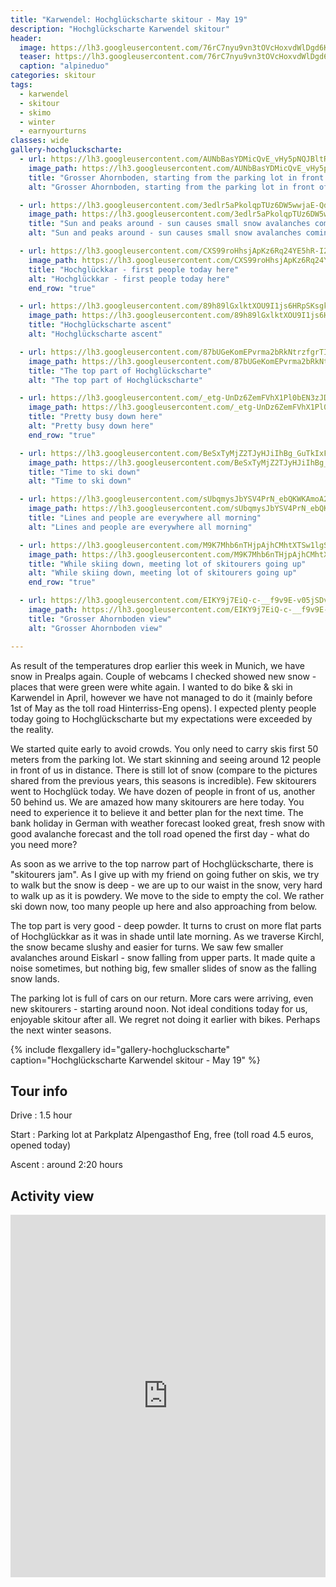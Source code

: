 ```yaml
---
title: "Karwendel: Hochglückscharte skitour - May 19"
description: "Hochglückscharte Karwendel skitour"
header:
  image: https://lh3.googleusercontent.com/76rC7nyu9vn3tOVcHoxvdWlDgd6KSt7Pa-UCCx-RB_wlXuqYTtkU6OiGlSjxe-MAAtOYDMFRkLJITX-i83aMGJ7AIp5rzl1QC2Y307xwUMl1rOwQYgk7cRTier3SBfGWVQCxwpBkE6Y4j0mcW1qZt7qkVji8NY2XqNvl9aOQ9LfLiDjU-tY9DgxAHypvrtVbjkW8DeAgV5WhnNULeHZPAfYZF98Q7_H5gLnAVB3S7ZaDXzuaodQjOtLxOV_tSklXayolZqucFC_wcj0q8_krvQwwzivganl7rlorI56KEL9J02RKy183SwyLkrFEj6H8NPFU2hWRneCG6fwzTAFEPvxKiRR1-qFXINXU6PxZLcuj3QHkoANMHBS0Q7RSTrZiTaZi9EZUDD1GCWNhvoF8vMzCoNJhAiqa3_H3CadH82F1NGRGKvcjvO4cwbruslNKh287z3cxezZqeJ0qXyMW5IAeouAfDpi96Wkc-J1Miujsbn023hU2m6Rm3OatsCGXVoP5PVbPPFAp1CCzktpi4Np9KkF9BCX-DoCLXfvEBfUI1b6xB0NxWm5XrEXYpqjde_LGn8KPHOzOczyXz8iSGO5BA4g3u00weMBJf1Gu_I8TYBBeMBzhcKOqqnAgM76QtVROX7yhvjlnoGpRQpW6zhcS93tFWBuNOcuT7QMnBEc9mxCr1ywpz1gA_mKfHK1OpND4l6lYtk3UKzZFEDJfLHPyZA=w2016-h1512-no
  teaser: https://lh3.googleusercontent.com/76rC7nyu9vn3tOVcHoxvdWlDgd6KSt7Pa-UCCx-RB_wlXuqYTtkU6OiGlSjxe-MAAtOYDMFRkLJITX-i83aMGJ7AIp5rzl1QC2Y307xwUMl1rOwQYgk7cRTier3SBfGWVQCxwpBkE6Y4j0mcW1qZt7qkVji8NY2XqNvl9aOQ9LfLiDjU-tY9DgxAHypvrtVbjkW8DeAgV5WhnNULeHZPAfYZF98Q7_H5gLnAVB3S7ZaDXzuaodQjOtLxOV_tSklXayolZqucFC_wcj0q8_krvQwwzivganl7rlorI56KEL9J02RKy183SwyLkrFEj6H8NPFU2hWRneCG6fwzTAFEPvxKiRR1-qFXINXU6PxZLcuj3QHkoANMHBS0Q7RSTrZiTaZi9EZUDD1GCWNhvoF8vMzCoNJhAiqa3_H3CadH82F1NGRGKvcjvO4cwbruslNKh287z3cxezZqeJ0qXyMW5IAeouAfDpi96Wkc-J1Miujsbn023hU2m6Rm3OatsCGXVoP5PVbPPFAp1CCzktpi4Np9KkF9BCX-DoCLXfvEBfUI1b6xB0NxWm5XrEXYpqjde_LGn8KPHOzOczyXz8iSGO5BA4g3u00weMBJf1Gu_I8TYBBeMBzhcKOqqnAgM76QtVROX7yhvjlnoGpRQpW6zhcS93tFWBuNOcuT7QMnBEc9mxCr1ywpz1gA_mKfHK1OpND4l6lYtk3UKzZFEDJfLHPyZA=w800-h300-no
  caption: "alpineduo"
categories: skitour
tags:
  - karwendel
  - skitour
  - skimo
  - winter
  - earnyourturns
classes: wide
gallery-hochgluckscharte:
  - url: https://lh3.googleusercontent.com/AUNbBasYDMicQvE_vHy5pNQJBltRziSJnx8cmAtDDoxR_A8TqTmFKKjXEuJYa2BPUFbySC4_SyrHRuMp8IjtbWd1077cRWF2Zp7_-5Im3ZqHElgh0JeASOOvPKMydq6IGEELNRieC-Oha951sjWoWvuJcxeOE4UXkb1km9Zt-f-lUdDlP8C4kBYo9SZ-F4BVPg5VJEb_gOslKdgTHx2wSjt4Yx6SXuOUMQ71eNzBIHueL5cWcWfHhH7g3Lfu-WiX8m1PnkSUyv8IIbgplw9_mRTNFTuwMSyLNPz3vMIMqQfWItY7GzvFyeCRalgoCI38Za65sEdrXtJAr3Zyft5ihslYd93fzxHkZ8gPuCTgzghhOWea8hbED7Id_67xbOvq5UaRUihoSYKJbV-eRx2t9xnsT8RnED_xwufDqb6Ymzsq7GWTZC2pwXgIRGW7WqVKnVqx440ItyGnA2Vhtxk4zq_f2hRgIZDBT2-rmuyzYtyKtkvVDXDhJgYl_Lhu_OAcx-DsucDPHj9kV0nv1cfwgidx5JsVBmbf-JC4c5LS1oy_snn6moZE0NhnSInasydLUvlCziVcQrfGIfVFdkESXP_Ho8pc69oxwpk_R7hUznuAmDGWRkwmEFsz2Rdyjn0lEaD7nxGBoH2cy_ZXgfY5woQGOoij4HyfqHr9r9PghijdFmUeWw6avtS4G0CQB-3CburEInB6Cu9mwrj6Jbz97EFaVw=w2016-h1124-no
    image_path: https://lh3.googleusercontent.com/AUNbBasYDMicQvE_vHy5pNQJBltRziSJnx8cmAtDDoxR_A8TqTmFKKjXEuJYa2BPUFbySC4_SyrHRuMp8IjtbWd1077cRWF2Zp7_-5Im3ZqHElgh0JeASOOvPKMydq6IGEELNRieC-Oha951sjWoWvuJcxeOE4UXkb1km9Zt-f-lUdDlP8C4kBYo9SZ-F4BVPg5VJEb_gOslKdgTHx2wSjt4Yx6SXuOUMQ71eNzBIHueL5cWcWfHhH7g3Lfu-WiX8m1PnkSUyv8IIbgplw9_mRTNFTuwMSyLNPz3vMIMqQfWItY7GzvFyeCRalgoCI38Za65sEdrXtJAr3Zyft5ihslYd93fzxHkZ8gPuCTgzghhOWea8hbED7Id_67xbOvq5UaRUihoSYKJbV-eRx2t9xnsT8RnED_xwufDqb6Ymzsq7GWTZC2pwXgIRGW7WqVKnVqx440ItyGnA2Vhtxk4zq_f2hRgIZDBT2-rmuyzYtyKtkvVDXDhJgYl_Lhu_OAcx-DsucDPHj9kV0nv1cfwgidx5JsVBmbf-JC4c5LS1oy_snn6moZE0NhnSInasydLUvlCziVcQrfGIfVFdkESXP_Ho8pc69oxwpk_R7hUznuAmDGWRkwmEFsz2Rdyjn0lEaD7nxGBoH2cy_ZXgfY5woQGOoij4HyfqHr9r9PghijdFmUeWw6avtS4G0CQB-3CburEInB6Cu9mwrj6Jbz97EFaVw=w400-h300-no
    title: "Grosser Ahornboden, starting from the parking lot in front of Alpengasthof Eng"
    alt: "Grosser Ahornboden, starting from the parking lot in front of Alpengasthof Eng"

  - url: https://lh3.googleusercontent.com/3edlr5aPkolqpTUz6DW5wwjaE-QdYOkEV4_qAlkTSxMmLiSBySPaTP7JI0Nszi3_X1P_uBbBrGu50zD7dc4_RqegUPI37lEGs-td9bMDuKn7vpaACO3iOei5yyKeilw79zBBBPL44QbO3WiqdP1pCSIDP1Ats2Cd05gvyfnRm4652EZRCRQmlh6W5ATgYtduIdsWBvHCCurf8vEG9iYAMYwYYFcLT3AzfhQrHtc_wERhMLYok9SwJio5TQfL1_9fzJK3GmNIPZSdl8fFtIqGdhnfPpfm82XpUGWe2-4hn4GSDINKaezRi20TUbM1aINVXqHANjo5w_LqGEsLH4wqvaB611EywySjLYMpTdc4vdYL-6AJLiligaP0_qHz1g3sJPLEwzsJU_fW1dP42UTJpysHOkXZaXE_ebzt0hW1EtWa3mVKN82BkLmqvEYt92mzn0UciFzwqzjYJpwAgc5e5fe5lODK5XttUuLQ5b26Vjelv3hYVNh1226G8LDC-yGbTym7aw-uIyH8BqchQsovZRWJHjDxPRtjq_thnxa3iIn2LC_LJuSP4bLxwHt5iByeoJ8-bxmammV0dAe2xvPHL6AdNyBDXsBvJQBPtDji8f_T_fYapKKgYvfx8XmO4_t9Bjd0vyxJQI_w2GViIyI-l7bt5KAvj5ZhbTERX-zRV70Nzzw_J4RYe12OoDNYsVip8FA4_GrUfgoE3fnSnIOcn7ApgA=w1156-h1540-no
    image_path: https://lh3.googleusercontent.com/3edlr5aPkolqpTUz6DW5wwjaE-QdYOkEV4_qAlkTSxMmLiSBySPaTP7JI0Nszi3_X1P_uBbBrGu50zD7dc4_RqegUPI37lEGs-td9bMDuKn7vpaACO3iOei5yyKeilw79zBBBPL44QbO3WiqdP1pCSIDP1Ats2Cd05gvyfnRm4652EZRCRQmlh6W5ATgYtduIdsWBvHCCurf8vEG9iYAMYwYYFcLT3AzfhQrHtc_wERhMLYok9SwJio5TQfL1_9fzJK3GmNIPZSdl8fFtIqGdhnfPpfm82XpUGWe2-4hn4GSDINKaezRi20TUbM1aINVXqHANjo5w_LqGEsLH4wqvaB611EywySjLYMpTdc4vdYL-6AJLiligaP0_qHz1g3sJPLEwzsJU_fW1dP42UTJpysHOkXZaXE_ebzt0hW1EtWa3mVKN82BkLmqvEYt92mzn0UciFzwqzjYJpwAgc5e5fe5lODK5XttUuLQ5b26Vjelv3hYVNh1226G8LDC-yGbTym7aw-uIyH8BqchQsovZRWJHjDxPRtjq_thnxa3iIn2LC_LJuSP4bLxwHt5iByeoJ8-bxmammV0dAe2xvPHL6AdNyBDXsBvJQBPtDji8f_T_fYapKKgYvfx8XmO4_t9Bjd0vyxJQI_w2GViIyI-l7bt5KAvj5ZhbTERX-zRV70Nzzw_J4RYe12OoDNYsVip8FA4_GrUfgoE3fnSnIOcn7ApgA=w300-h400-no
    title: "Sun and peaks around - sun causes small snow avalanches coming down later in the morning"
    alt: "Sun and peaks around - sun causes small snow avalanches coming down later in the morning"

  - url: https://lh3.googleusercontent.com/CXS99roHhsjApKz6Rq24YE5hR-I265G_DrSP_cZ6lElm8lhjhke-hdqHk51uQkwH5wUZQXEK8ZJHFd4yGB13fY69L-CfNq_sR8Cto_4K0MEL8Y8Ugxl823GkuQnA9zIRodC2p3tXuzlid4_Uu_KuwRmjHIuQjJuebd35geaE2tQBe4aDDEXwagZkdYynteVnJokS7b0lTe-yVbJKLLv2KIttufJiuYFXtmQCfuCtWmEqZbi_aqOFZie3KkOEuNNAMpVU1JWkP446XQ1MhOVGqAHh7CzqVPoABLBDqahC9kcc9sW5uQME_Fi3hHWbaFm_rc1vOj1lgW1CAPFkdhiKxHwBzeykecb8qvnOLk5Ft63fTEtltkSBuGAyiPbjBBfodBzXzQkq1mMr70MghwqFVe6nlsWSJHMvmqd0L5kGwK5njB0APx1pS0s4ovKr6M5y145T3nSbslxcTOusk19TtHf6P9LksX3U9dr4T97tUCjiX9g9tdbD913RywNaKoKQlpj4kuHSo5IbbUuok1yyqgps-KjntOkvSeqBQkbF_Q2S2yQADSHkoSwD15xMy_4BDdnrqx34CwgkoCVdmKXSrTUsKRpIM6x9i_W5ePxua2-F7IOEP-M9L5FgUu-5sYGKsvF2Imz9-fWEacV-b3r1miQRlFJ20DyKxZKSbSWhKUnTm62bpgBL5sK6TKpSC6SMQosuT_wTR9EPRQqs9ibOLOt6Lw=w600-h800-no
    image_path: https://lh3.googleusercontent.com/CXS99roHhsjApKz6Rq24YE5hR-I265G_DrSP_cZ6lElm8lhjhke-hdqHk51uQkwH5wUZQXEK8ZJHFd4yGB13fY69L-CfNq_sR8Cto_4K0MEL8Y8Ugxl823GkuQnA9zIRodC2p3tXuzlid4_Uu_KuwRmjHIuQjJuebd35geaE2tQBe4aDDEXwagZkdYynteVnJokS7b0lTe-yVbJKLLv2KIttufJiuYFXtmQCfuCtWmEqZbi_aqOFZie3KkOEuNNAMpVU1JWkP446XQ1MhOVGqAHh7CzqVPoABLBDqahC9kcc9sW5uQME_Fi3hHWbaFm_rc1vOj1lgW1CAPFkdhiKxHwBzeykecb8qvnOLk5Ft63fTEtltkSBuGAyiPbjBBfodBzXzQkq1mMr70MghwqFVe6nlsWSJHMvmqd0L5kGwK5njB0APx1pS0s4ovKr6M5y145T3nSbslxcTOusk19TtHf6P9LksX3U9dr4T97tUCjiX9g9tdbD913RywNaKoKQlpj4kuHSo5IbbUuok1yyqgps-KjntOkvSeqBQkbF_Q2S2yQADSHkoSwD15xMy_4BDdnrqx34CwgkoCVdmKXSrTUsKRpIM6x9i_W5ePxua2-F7IOEP-M9L5FgUu-5sYGKsvF2Imz9-fWEacV-b3r1miQRlFJ20DyKxZKSbSWhKUnTm62bpgBL5sK6TKpSC6SMQosuT_wTR9EPRQqs9ibOLOt6Lw=w300-h400-no
    title: "Hochglückkar - first people today here"
    alt: "Hochglückkar - first people today here"
    end_row: "true"

  - url: https://lh3.googleusercontent.com/89h89lGxlktXOU9I1js6HRpSKsgkVSNWsOv0TM7ycG1d8e5yWZYTrpBjOcHyiwn0lAlSz6XsbDulVwDiEnowbFtHQanYXf9MEJMRhP_DrtcYoF7Hw3m4HUG4kRTC3EFHUdenTZAT2F52m5DCYl7eES6fazLX8wIfE8gK4WX2GBlLyW4Bl4tV3YNXVVwuP3jkijvkyraQItAOudXKaqaSmzGwnsI4kzM_0axTYpyKgubdMDr10NHBg2DKf1flgT73lMGL0hGGP-o6WervCpiTGooKS36xuNTT1r7BuEQJ_1eVf4ekMJdCuIphYPv7cI9gA6IDvsaQGvIWD4FWRIAzuVF2vrhKq5idGdIXhvBuzKTsN8F9cSoUnhDELTe9JpAdXj5_6W7fFmFs5KuJ04uDd_8eeop4oey8qZ1YI_9F8MpA_0HmnIvcvpP9q6dgsDjGM1HxLFCK4g3k495ySrUD7jk0m7XXrnxSl-K_aHnf84XfNJQ8wXRNpTRMf_CluH1wIWgP7ANf4w__GOOuFVTMKkiKzBIQppcZ9tu6kk8MM_xmdH_vx_T6PZy9QxxhbKHEs7Aw9l0HO0SzmW89COShaOFcriDjI31DZNN8q5Hr-ZR17X8DEF2muKBeCVJvlqy9Te6EtKMa9fR3dsNpMAFdj0zFJTizYYDsoKSZ1WO-zobBKWsgusuqW_WnSv65dLn8ICzDfv5ysXd_7zCATtbhZ2TABQ=w1156-h1540-no
    image_path: https://lh3.googleusercontent.com/89h89lGxlktXOU9I1js6HRpSKsgkVSNWsOv0TM7ycG1d8e5yWZYTrpBjOcHyiwn0lAlSz6XsbDulVwDiEnowbFtHQanYXf9MEJMRhP_DrtcYoF7Hw3m4HUG4kRTC3EFHUdenTZAT2F52m5DCYl7eES6fazLX8wIfE8gK4WX2GBlLyW4Bl4tV3YNXVVwuP3jkijvkyraQItAOudXKaqaSmzGwnsI4kzM_0axTYpyKgubdMDr10NHBg2DKf1flgT73lMGL0hGGP-o6WervCpiTGooKS36xuNTT1r7BuEQJ_1eVf4ekMJdCuIphYPv7cI9gA6IDvsaQGvIWD4FWRIAzuVF2vrhKq5idGdIXhvBuzKTsN8F9cSoUnhDELTe9JpAdXj5_6W7fFmFs5KuJ04uDd_8eeop4oey8qZ1YI_9F8MpA_0HmnIvcvpP9q6dgsDjGM1HxLFCK4g3k495ySrUD7jk0m7XXrnxSl-K_aHnf84XfNJQ8wXRNpTRMf_CluH1wIWgP7ANf4w__GOOuFVTMKkiKzBIQppcZ9tu6kk8MM_xmdH_vx_T6PZy9QxxhbKHEs7Aw9l0HO0SzmW89COShaOFcriDjI31DZNN8q5Hr-ZR17X8DEF2muKBeCVJvlqy9Te6EtKMa9fR3dsNpMAFdj0zFJTizYYDsoKSZ1WO-zobBKWsgusuqW_WnSv65dLn8ICzDfv5ysXd_7zCATtbhZ2TABQ=w300-h400-no
    title: "Hochglückscharte ascent"
    alt: "Hochglückscharte ascent"

  - url: https://lh3.googleusercontent.com/87bUGeKomEPvrma2bRkNtrzfgrTI63tUb3dfxN1fw-PqPR8E1vO5ObEGsdm7Qzojf2O9JarpkAa7KeET50UxTmM5AsKhMqM1PW7FTXHMK6KQ6lfYeXBVrbx8AHcfcwEnJ3TxVFtKq9j5Mbjyo3mPf8BOvEp9O3lDYtpXDFsXTQIl2Hg7eYigd9vvo_tGiTOWh-5411s3R9kfiqCnY7Xny3r2s8jOWyx6s_St_Ps-WrV_59d94d9tKMicEAtNgCjn8M1gMKkKCJAGj1YlyKNwIGp3Z4ypSmhPU78IGlkvE9suxVTIS59D2tblmU_vjSz_vazishXzzW8mgbe8Mz4xeG59onYI3bDeaQkKLPVtE806tiV_z1EKaYf3mrxuMtNRiP9qLz9QXUPzpG7fKe7OOV4sA5dUztBhN_jI9mpun5XP7UfYPx8VJY-O2lxTSek2romrBQum5k6CvesrtljVlqV4icennUeqrUYt8l3sq3XXFHtNMgmnuLrrEYeSRA56CdI6i89zn8oQEWRbZJs47O9J_flWlGkiHZ98lwsIKvxsK_g67suP_v_j3dtkTqc80Q1T9TaJ_KcogJk1x182yOB5bnnBz2V7b9O52o81V-3oFRHMRbac9hmRDHtlFUkDmPAt3V_ZRKiXNYdxo5W6FWhumyFx6s0Lqik3b2gAhmXNMDDts-G5LQgmyX9hwS6oxn_tOYxFDkVe3Z5RRNAQXb0GNw=w2016-h1512-no
    image_path: https://lh3.googleusercontent.com/87bUGeKomEPvrma2bRkNtrzfgrTI63tUb3dfxN1fw-PqPR8E1vO5ObEGsdm7Qzojf2O9JarpkAa7KeET50UxTmM5AsKhMqM1PW7FTXHMK6KQ6lfYeXBVrbx8AHcfcwEnJ3TxVFtKq9j5Mbjyo3mPf8BOvEp9O3lDYtpXDFsXTQIl2Hg7eYigd9vvo_tGiTOWh-5411s3R9kfiqCnY7Xny3r2s8jOWyx6s_St_Ps-WrV_59d94d9tKMicEAtNgCjn8M1gMKkKCJAGj1YlyKNwIGp3Z4ypSmhPU78IGlkvE9suxVTIS59D2tblmU_vjSz_vazishXzzW8mgbe8Mz4xeG59onYI3bDeaQkKLPVtE806tiV_z1EKaYf3mrxuMtNRiP9qLz9QXUPzpG7fKe7OOV4sA5dUztBhN_jI9mpun5XP7UfYPx8VJY-O2lxTSek2romrBQum5k6CvesrtljVlqV4icennUeqrUYt8l3sq3XXFHtNMgmnuLrrEYeSRA56CdI6i89zn8oQEWRbZJs47O9J_flWlGkiHZ98lwsIKvxsK_g67suP_v_j3dtkTqc80Q1T9TaJ_KcogJk1x182yOB5bnnBz2V7b9O52o81V-3oFRHMRbac9hmRDHtlFUkDmPAt3V_ZRKiXNYdxo5W6FWhumyFx6s0Lqik3b2gAhmXNMDDts-G5LQgmyX9hwS6oxn_tOYxFDkVe3Z5RRNAQXb0GNw=w400-h300-no
    title: "The top part of Hochglückscharte"
    alt: "The top part of Hochglückscharte"

  - url: https://lh3.googleusercontent.com/_etg-UnDz6ZemFVhX1Pl0bEN3zJDFqBPJKbSFke2yE0J2lGm3NAXzwTYMkMuAKfzuxtPFrC8cL98dZhM4ZlSUe4gIFGZscRZqeHzWr3gBzZHKRsuet4yP9XzZWjUdqKbDg8_d8kkkJ_1ksEi9yF0Jp7pI-eyClv2DlAGT4_ivrVd4txnmN4VaKxFhYXlEInfUA5PdfXkSJh7oACQkekuYwDqM_v4p74sKXas2lWVNWws3Lyt9ufF1JvAqUnf8toxfMC4fBlMC5abmSFJgrpXSAAQtNo9JEoO7cMPr2K4T0IWwRL0G3GELNNlP1xx9j02Y-pPrXdMOyqJdVpBOoBaZyN3NG0lJt-E-OJQrnKm-TixmNFL4rnDLkNMH_vLgYpsBw2mnIt6x-yfQ1FWIHeZV8DyPI531HV-Z5fPjVb2KuRUzid6KFgJb3mCODAFVNysje_TJZr_yT0VIDzvKE2A_0BYp-hABz4S1lf64pST7P7QO-7NdQOiqsFN7bO3gAEsAsth2EwvOl_saaRkWarkFlpnjrA2xhwzLWbjnUR6GxLegq1EOmle3ks4st2gfRb2xzS7yHRd4Om9T98vdOzNKmRggrGBgDtUCRo06hrMid2iDODYcUAvxGZJ01IxYwWu0Z3rVh_hHcjzUKxQNsiXYxbfdCrKBHdkxVlH-3iImKMxz9YEwKuZofiBjfiMjUVI06GA4LW17xfZMLZ7vZRFwBo7jA=w1156-h1540-no
    image_path: https://lh3.googleusercontent.com/_etg-UnDz6ZemFVhX1Pl0bEN3zJDFqBPJKbSFke2yE0J2lGm3NAXzwTYMkMuAKfzuxtPFrC8cL98dZhM4ZlSUe4gIFGZscRZqeHzWr3gBzZHKRsuet4yP9XzZWjUdqKbDg8_d8kkkJ_1ksEi9yF0Jp7pI-eyClv2DlAGT4_ivrVd4txnmN4VaKxFhYXlEInfUA5PdfXkSJh7oACQkekuYwDqM_v4p74sKXas2lWVNWws3Lyt9ufF1JvAqUnf8toxfMC4fBlMC5abmSFJgrpXSAAQtNo9JEoO7cMPr2K4T0IWwRL0G3GELNNlP1xx9j02Y-pPrXdMOyqJdVpBOoBaZyN3NG0lJt-E-OJQrnKm-TixmNFL4rnDLkNMH_vLgYpsBw2mnIt6x-yfQ1FWIHeZV8DyPI531HV-Z5fPjVb2KuRUzid6KFgJb3mCODAFVNysje_TJZr_yT0VIDzvKE2A_0BYp-hABz4S1lf64pST7P7QO-7NdQOiqsFN7bO3gAEsAsth2EwvOl_saaRkWarkFlpnjrA2xhwzLWbjnUR6GxLegq1EOmle3ks4st2gfRb2xzS7yHRd4Om9T98vdOzNKmRggrGBgDtUCRo06hrMid2iDODYcUAvxGZJ01IxYwWu0Z3rVh_hHcjzUKxQNsiXYxbfdCrKBHdkxVlH-3iImKMxz9YEwKuZofiBjfiMjUVI06GA4LW17xfZMLZ7vZRFwBo7jA=w300-h400-no
    title: "Pretty busy down here"
    alt: "Pretty busy down here"
    end_row: "true"

  - url: https://lh3.googleusercontent.com/BeSxTyMjZ2TJyHJiIhBg_GuTkIxFk_dsRkFRqCtrAHsVggRFO_IcUI5G-B00YiW8YZLUkCX0ZBRFq5Y_ltpOqf9lX4pBZk05sGshutRZkVN9A20PXJZ9dcRNgrlihG4S0tGq0Emkjbr5tScj1CvTRQnMiPhH3NwT4ZNTkHuAUNOlTwwd9WS_RBGKNSvl20havjtuY4qGYiyg4ZL0c2ajVyxUPQ20N_8vI6TBI9ruO4DrXAEDtY5pz69aZYRkeQVAEbJWFy8vedluL2lTo3D9qotp0t4MfdRBPE-FmsZypf5j5IljJvIDmb6jZCXO7r9oIvrtBi49_6Z_w93XfjAIQS6KFRYd9iyG2tLCZdsMqItiM-HCutR_49GzIey6hbDWQv_aGEPwjXAiL75TzNP4cP4-P9hL5ZiWpYNY1l5L1tsFb2VEa9KbGuSAm2yyXb4uedzL_1E2ZldfsD6O7sdyjZecCO4NnYFjq9cRGVlHQPLs1mctAAnGwltjWiu3NjrZX8-MfZc-HTZf_l8qQXjJ--fuwbltVSMUzwVwV6lC8UaAxT5a2I9iDP1X1XtVa02IC1E1WaJ7JYB-Lixu9ymMrHH8zchj_p3Zn4x1uqi5u7sX72VcAUBfdLBxDRUpJarOhCCfqDFV62unOKa-em9im02FSB0RUEKG2X12g5YYIDTIEV9CD-XKzAW1wPTRKEu1oG4gSXPb2jI1Oi-VuKt3s-k7jw=w600-h800-no
    image_path: https://lh3.googleusercontent.com/BeSxTyMjZ2TJyHJiIhBg_GuTkIxFk_dsRkFRqCtrAHsVggRFO_IcUI5G-B00YiW8YZLUkCX0ZBRFq5Y_ltpOqf9lX4pBZk05sGshutRZkVN9A20PXJZ9dcRNgrlihG4S0tGq0Emkjbr5tScj1CvTRQnMiPhH3NwT4ZNTkHuAUNOlTwwd9WS_RBGKNSvl20havjtuY4qGYiyg4ZL0c2ajVyxUPQ20N_8vI6TBI9ruO4DrXAEDtY5pz69aZYRkeQVAEbJWFy8vedluL2lTo3D9qotp0t4MfdRBPE-FmsZypf5j5IljJvIDmb6jZCXO7r9oIvrtBi49_6Z_w93XfjAIQS6KFRYd9iyG2tLCZdsMqItiM-HCutR_49GzIey6hbDWQv_aGEPwjXAiL75TzNP4cP4-P9hL5ZiWpYNY1l5L1tsFb2VEa9KbGuSAm2yyXb4uedzL_1E2ZldfsD6O7sdyjZecCO4NnYFjq9cRGVlHQPLs1mctAAnGwltjWiu3NjrZX8-MfZc-HTZf_l8qQXjJ--fuwbltVSMUzwVwV6lC8UaAxT5a2I9iDP1X1XtVa02IC1E1WaJ7JYB-Lixu9ymMrHH8zchj_p3Zn4x1uqi5u7sX72VcAUBfdLBxDRUpJarOhCCfqDFV62unOKa-em9im02FSB0RUEKG2X12g5YYIDTIEV9CD-XKzAW1wPTRKEu1oG4gSXPb2jI1Oi-VuKt3s-k7jw=w300-h400-no
    title: "Time to ski down"
    alt: "Time to ski down"

  - url: https://lh3.googleusercontent.com/sUbqmysJbYSV4PrN_ebQKWKAmoA2rVyZC0TjRzgFll92axL1G_UKpQflhm60Tck4v2CwUK1rdv0Q4z3fcPuxAPxzI17BnzTK-cHmclgvj_08rgYY1FW_O91yI5ZS_IRsI30cohwAvSMVK7ADLA7BHQKMjY_LELl2cIQOta25fz9BUW54PGsCFfgYu_ElLJb_Fa5ClJroC1yrSU0aa-oJf1mW33-ffxwcHKdkNOEycAV-J4sSurZjKnnt9c47fCVXx9GgNx87ROHEEocGjjR9y3iRycY5CKdXvuwJc8Jd0sujjxXezfopWpz8-NiKrcRu1cjpIE_Hqg80PPRR3fzUxGcYmQc_WeI-h-Hrk2FaY5C3X5q0TNKbBl7CZU9MS6wlvbTort4DSjt7VVynpvrflFSZCZb9gWc4jHfjmDf3gMTyRhXaWQunYJYfMQWenQXFzqcQuVsTPd3WvcLbcztPRUvDquH2i8utWHMCbIBc61agYMZeffX-DFMhBtQPsFX_l8d2JTH6zEZLEcDz9JWfCjDevH1X9n2rap5O2tNzdlr9olt4POT4JDVpC1ujZzSPVuVUN42M7I_BuK337SxBXbnaqG5CVW5g_dGAhRyZgrkQg6OaqpmgwYedQvBXS_B8DGKuIVfwX3fyDi8SS2p_YNxAT-EEwx_Ezp_OZ3niPnvx09EkKSTKSBEax3xsX7h9unTxlKikjsKfwonkUqqJq37WtA=w2054-h1542-no
    image_path: https://lh3.googleusercontent.com/sUbqmysJbYSV4PrN_ebQKWKAmoA2rVyZC0TjRzgFll92axL1G_UKpQflhm60Tck4v2CwUK1rdv0Q4z3fcPuxAPxzI17BnzTK-cHmclgvj_08rgYY1FW_O91yI5ZS_IRsI30cohwAvSMVK7ADLA7BHQKMjY_LELl2cIQOta25fz9BUW54PGsCFfgYu_ElLJb_Fa5ClJroC1yrSU0aa-oJf1mW33-ffxwcHKdkNOEycAV-J4sSurZjKnnt9c47fCVXx9GgNx87ROHEEocGjjR9y3iRycY5CKdXvuwJc8Jd0sujjxXezfopWpz8-NiKrcRu1cjpIE_Hqg80PPRR3fzUxGcYmQc_WeI-h-Hrk2FaY5C3X5q0TNKbBl7CZU9MS6wlvbTort4DSjt7VVynpvrflFSZCZb9gWc4jHfjmDf3gMTyRhXaWQunYJYfMQWenQXFzqcQuVsTPd3WvcLbcztPRUvDquH2i8utWHMCbIBc61agYMZeffX-DFMhBtQPsFX_l8d2JTH6zEZLEcDz9JWfCjDevH1X9n2rap5O2tNzdlr9olt4POT4JDVpC1ujZzSPVuVUN42M7I_BuK337SxBXbnaqG5CVW5g_dGAhRyZgrkQg6OaqpmgwYedQvBXS_B8DGKuIVfwX3fyDi8SS2p_YNxAT-EEwx_Ezp_OZ3niPnvx09EkKSTKSBEax3xsX7h9unTxlKikjsKfwonkUqqJq37WtA=w400-h300-no
    title: "Lines and people are everywhere all morning"
    alt: "Lines and people are everywhere all morning"

  - url: https://lh3.googleusercontent.com/M9K7Mhb6nTHjpAjhCMhtXTSw1lgSqdyNagl0qtS0-CAZQGbj_-dpmmRrww08PzgKHDIr5os09dk2gOOpYrp2PGSdALk6mxxL2HeIQnj7zAIYORtS8Xsaz_gI3b9iQZ4gB0MN6ato02AOAU4AwCvetmRyqG3zj83GDRqRk2Gbld0mjzm7dL8M-So7adh44gjIvlhuksC9_NM4Dc_Z5oWBeUkQwY03U8LgrBJM89lQqN_oq7n_1B6rAlKFxAZ4XbswEj3lZ6OsV6wi_Yqwr0aNHKCUlFakONg6DiadfkZXuXjUIZiyhBLbKhqXwppkFFxCumWi3E5AcLjvBqDGx9iEp0MLlVkdorbroOW1DdbEhY-FpT_bh4m7cc22_50J4zCJqHC0uxkuoJV4AV-9zZV459l6Qdbh8KJ9WAQWcpOOHCRttPuhpDNOA_thYsFedrT3crKl8WekbJ_hDz5illu0-PFtJvPyK4ZoQ_njMXSqF3T767wjY2lck1isZkNavim8T6kjYmFOB2il-2MZ4eR4mO43DWmVOn_C1Y_DKnriMEKsdGxCmfFMWoabpLzsY2WANYt15q0lrNjqLkp0uaiHBaGUIs6a7npyRd3cbfwFQPRuSL7OACEWR06R0eIsa_cZg9lhaPIuQ_aKOK0-CDNR46gz_smt2JHE21tuQHAto54TPTZpT7uPafK34opJSQgDaZPdsv9xPeOIP1S8AdYspLNQnQ=w2054-h1542-no
    image_path: https://lh3.googleusercontent.com/M9K7Mhb6nTHjpAjhCMhtXTSw1lgSqdyNagl0qtS0-CAZQGbj_-dpmmRrww08PzgKHDIr5os09dk2gOOpYrp2PGSdALk6mxxL2HeIQnj7zAIYORtS8Xsaz_gI3b9iQZ4gB0MN6ato02AOAU4AwCvetmRyqG3zj83GDRqRk2Gbld0mjzm7dL8M-So7adh44gjIvlhuksC9_NM4Dc_Z5oWBeUkQwY03U8LgrBJM89lQqN_oq7n_1B6rAlKFxAZ4XbswEj3lZ6OsV6wi_Yqwr0aNHKCUlFakONg6DiadfkZXuXjUIZiyhBLbKhqXwppkFFxCumWi3E5AcLjvBqDGx9iEp0MLlVkdorbroOW1DdbEhY-FpT_bh4m7cc22_50J4zCJqHC0uxkuoJV4AV-9zZV459l6Qdbh8KJ9WAQWcpOOHCRttPuhpDNOA_thYsFedrT3crKl8WekbJ_hDz5illu0-PFtJvPyK4ZoQ_njMXSqF3T767wjY2lck1isZkNavim8T6kjYmFOB2il-2MZ4eR4mO43DWmVOn_C1Y_DKnriMEKsdGxCmfFMWoabpLzsY2WANYt15q0lrNjqLkp0uaiHBaGUIs6a7npyRd3cbfwFQPRuSL7OACEWR06R0eIsa_cZg9lhaPIuQ_aKOK0-CDNR46gz_smt2JHE21tuQHAto54TPTZpT7uPafK34opJSQgDaZPdsv9xPeOIP1S8AdYspLNQnQ=w400-h300-no
    title: "While skiing down, meeting lot of skitourers going up"
    alt: "While skiing down, meeting lot of skitourers going up"
    end_row: "true"

  - url: https://lh3.googleusercontent.com/EIKY9j7EiQ-c-__f9v9E-v05jSDv83MmQUpwDvj6qAx3jx-CD1nl_1rQs5dE85hSJVu4XzAQkJ7uYtJiwFUc_utj8pcGQoiZrp-vmhQe5YdLrPMPfy1uAj73wOjzb5PyxRTVzscdBLi8DxXt77CuDugLQ4WDY6VQ_a3f2LL-KBNFPW0_k65KDDfeSfcdgvhg5QqQ_b0JrcUAUs4kjpmNU_GbRW4U_v9Y3vOMMrYZMD-07Ak2_Is3Sn3qhjRccYv3UbvhaI3I4-OEkQjxOz1-XmBLAPxSXEgHav6NF6zTL_qLPTDMMZ4L100obLD2SgCtVQkwvjNfgtQz8NHq4njx6wehho8_FLJ_nZgLdBSh5dmIDPdGgT2Zgc3U4X-Nlf3bkKliXnDwQmTlp0n1CGC2UZpD5pWPn82nfMvyLb7AoQ0KHGwF7zEchoFTe7eMlN2zTlYefsnwid9qLbIBk1nmD0hb8mJAzeIFcGhrLkUcTvS6TQFQ0wo4JKB5wt-14eH8yG2BSCpA8Z5s19oAUR45WIWaSQo-vATfRdpw8nJbEOrFCZwPWVAMEK9WW4BAgXdeK-yniZkeyG0t5rD6zy28xatzyj7f6mZhx_164e7RrxDVZh88UrzH5fjFJFzJ3b5GRczHJLy-6MVG3EUE3mOFzt3mHI74_ag2CtIMUI6U6On6bVQd4I9TbiBl-3KE0DAzV2XamKqCwsT_gh21dkD__sOFBQ=w800-h600-no
    image_path: https://lh3.googleusercontent.com/EIKY9j7EiQ-c-__f9v9E-v05jSDv83MmQUpwDvj6qAx3jx-CD1nl_1rQs5dE85hSJVu4XzAQkJ7uYtJiwFUc_utj8pcGQoiZrp-vmhQe5YdLrPMPfy1uAj73wOjzb5PyxRTVzscdBLi8DxXt77CuDugLQ4WDY6VQ_a3f2LL-KBNFPW0_k65KDDfeSfcdgvhg5QqQ_b0JrcUAUs4kjpmNU_GbRW4U_v9Y3vOMMrYZMD-07Ak2_Is3Sn3qhjRccYv3UbvhaI3I4-OEkQjxOz1-XmBLAPxSXEgHav6NF6zTL_qLPTDMMZ4L100obLD2SgCtVQkwvjNfgtQz8NHq4njx6wehho8_FLJ_nZgLdBSh5dmIDPdGgT2Zgc3U4X-Nlf3bkKliXnDwQmTlp0n1CGC2UZpD5pWPn82nfMvyLb7AoQ0KHGwF7zEchoFTe7eMlN2zTlYefsnwid9qLbIBk1nmD0hb8mJAzeIFcGhrLkUcTvS6TQFQ0wo4JKB5wt-14eH8yG2BSCpA8Z5s19oAUR45WIWaSQo-vATfRdpw8nJbEOrFCZwPWVAMEK9WW4BAgXdeK-yniZkeyG0t5rD6zy28xatzyj7f6mZhx_164e7RrxDVZh88UrzH5fjFJFzJ3b5GRczHJLy-6MVG3EUE3mOFzt3mHI74_ag2CtIMUI6U6On6bVQd4I9TbiBl-3KE0DAzV2XamKqCwsT_gh21dkD__sOFBQ=w400-h300-no
    title: "Grosser Ahornboden view"
    alt: "Grosser Ahornboden view"

---
```


As result of the temperatures drop earlier this week in Munich, we have snow in Prealps again. Couple of webcams I checked showed new snow - places that were green were white again. I wanted to do bike & ski in Karwendel in April, however we have not managed to do it (mainly before 1st of May as the toll road Hinterriss-Eng opens). I expected plenty people today going to Hochglückscharte but my expectations were exceeded by the reality.

We started quite early to avoid crowds. You only need to carry skis first 50 meters from the parking lot. We start skinning and seeing around 12 people in front of us in distance. There is still lot of snow (compare to the pictures shared from the previous years, this seasons is incredible). Few skitourers went to Hochglück today. We have dozen of people in front of us, another 50 behind us. We are amazed how many skitourers are here today. You need to experience it to believe it and better plan for the next time. The bank holiday in German with weather forecast looked great, fresh snow with good avalanche forecast and the toll road opened the first day - what do you need more?

As soon as we arrive to the top narrow part of Hochglückscharte, there is "skitourers jam". As I give up with my friend on going futher on skis, we try to walk but the snow is deep - we are up to our waist in the snow, very hard to walk up as it is powdery. We move to the side to empty the col. We rather ski down now, too many people up here and also approaching from below.

The top part is very good - deep powder. It turns to crust on more flat parts of Hochglückkar as it was in shade until late morning. As we traverse Kirchl, the snow became slushy and easier for turns. We saw few smaller avalanches around Eiskarl - snow falling from upper parts. It made quite a noise sometimes, but nothing big, few smaller slides of snow as the falling snow lands. 

The parking lot is full of cars on our return. More cars were arriving, even new skitourers - starting around noon. Not ideal conditions today for us, enjoyable skitour after all. We regret not doing it earlier with bikes. Perhaps the next winter seasons.

{% include flexgallery id="gallery-hochgluckscharte" caption="Hochglückscharte Karwendel skitour  - May 19" %}

## Tour info

Drive
: 1.5 hour

Start
: Parking lot at Parkplatz Alpengasthof Eng, free (toll road 4.5 euros, opened today)


Ascent
: around 2:20 hours

## Activity view

<iframe src="https://www.komoot.com/tour/65083703/embed?profile=1" width="100%" height="580" frameborder="0" scrolling="no"></iframe>
